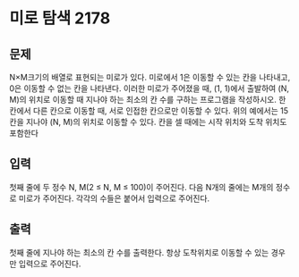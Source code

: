 # 미로 탐색 2178

## 문제
N×M크기의 배열로 표현되는 미로가 있다.
미로에서 1은 이동할 수 있는 칸을 나타내고, 0은 이동할 수 없는 칸을 나타낸다. 이러한 미로가 주어졌을 때,
(1, 1)에서 출발하여 (N, M)의 위치로 이동할 때 지나야 하는 최소의 칸 수를 구하는 프로그램을 작성하시오.
한 칸에서 다른 칸으로 이동할 때, 서로 인접한 칸으로만 이동할 수 있다.
위의 예에서는 15칸을 지나야 (N, M)의 위치로 이동할 수 있다. 칸을 셀 때에는 시작 위치와 도착 위치도 포함한다

## 입력
첫째 줄에 두 정수 N, M(2 ≤ N, M ≤ 100)이 주어진다.
다음 N개의 줄에는 M개의 정수로 미로가 주어진다. 각각의 수들은 붙어서 입력으로 주어진다.

## 출력
첫째 줄에 지나야 하는 최소의 칸 수를 출력한다. 항상 도착위치로 이동할 수 있는 경우만 입력으로 주어진다.
